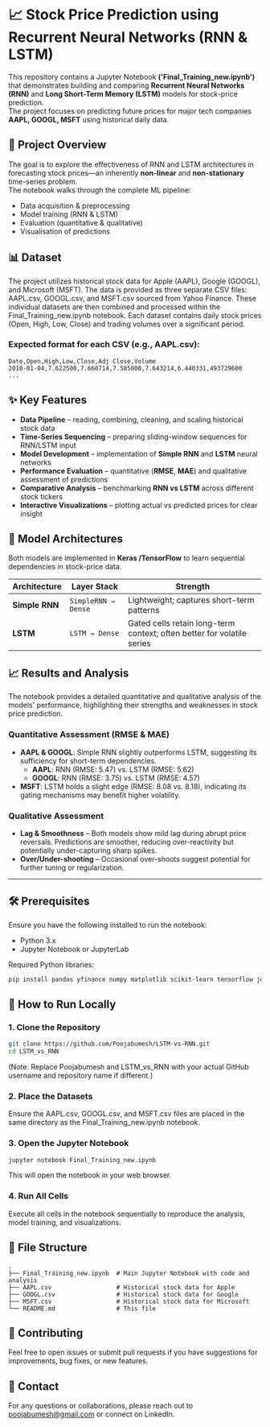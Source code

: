# 📈 Stock Price Prediction using Recurrent Neural Networks (RNN & LSTM)
This repository contains a Jupyter Notebook **('Final_Training_new.ipynb')** that demonstrates building and comparing **Recurrent Neural Networks (RNN)** and **Long Short-Term Memory (LSTM)** models for stock-price prediction.  
The project focuses on predicting future prices for major tech companies **AAPL, GOOGL, MSFT** using historical daily data.

## 🎯 Project Overview
The goal is to explore the effectiveness of RNN and LSTM architectures in forecasting stock prices—an inherently **non-linear** and **non-stationary** time-series problem.  
The notebook walks through the complete ML pipeline:

* Data acquisition & preprocessing  
* Model training (RNN & LSTM)  
* Evaluation (quantitative & qualitative)  
* Visualisation of predictions
  
## 📊 Dataset
The project utilizes historical stock data for Apple (AAPL), Google (GOOGL), and Microsoft (MSFT). The data is provided as three separate CSV files: AAPL.csv, GOOGL.csv, and MSFT.csv sourced from Yahoo Finance. These individual datasets are then combined and processed within the Final_Training_new.ipynb notebook. Each dataset contains daily stock prices (Open, High, Low, Close) and trading volumes over a significant period.

### Expected format for each CSV (e.g., AAPL.csv):
```csv
Date,Open,High,Low,Close,Adj Close,Volume
2010-01-04,7.622500,7.660714,7.585000,7.643214,6.440331,493729600
...
```
## ✨ Key Features
- **Data Pipeline** – reading, combining, cleaning, and scaling historical stock data  
- **Time-Series Sequencing** – preparing sliding-window sequences for RNN/LSTM input  
- **Model Development** – implementation of **Simple RNN** and **LSTM** neural networks  
- **Performance Evaluation** – quantitative (**RMSE**, **MAE**) and qualitative assessment of predictions  
- **Comparative Analysis** – benchmarking **RNN vs LSTM** across different stock tickers  
- **Interactive Visualizations** – plotting actual vs predicted prices for clear insight

## 🧠 Model Architectures
Both models are implemented in **Keras /TensorFlow** to learn sequential dependencies in stock-price data.

| Architecture | Layer Stack | Strength |
|--------------|-------------|----------|
| **Simple RNN** | `SimpleRNN → Dense` | Lightweight; captures short-term patterns |
| **LSTM** | `LSTM → Dense` | Gated cells retain long-term context; often better for volatile series |

## 📈 Results and Analysis
The notebook provides a detailed quantitative and qualitative analysis of the models' performance, highlighting their strengths and weaknesses in stock price prediction.

### Quantitative Assessment (RMSE & MAE)
- **AAPL & GOOGL**: Simple RNN slightly outperforms LSTM, suggesting its sufficiency for short-term dependencies.  
  - **AAPL**: RNN (RMSE: 5.47) vs. LSTM (RMSE: 5.62)  
  - **GOOGL**: RNN (RMSE: 3.75) vs. LSTM (RMSE: 4.57)  
- **MSFT**: LSTM holds a slight edge (RMSE: 8.08 vs. 8.18), indicating its gating mechanisms may benefit higher volatility.

### Qualitative Assessment
- **Lag & Smoothness** – Both models show mild lag during abrupt price reversals. Predictions are smoother, reducing over-reactivity but potentially under-capturing sharp spikes.  
- **Over/Under-shooting** – Occasional over-shoots suggest potential for further tuning or regularization.

---

## 🛠️ Prerequisites

Ensure you have the following installed to run the notebook:

- Python 3.x  
- Jupyter Notebook or JupyterLab  

Required Python libraries:

```bash
pip install pandas yfinance numpy matplotlib scikit-learn tensorflow joblib
```
## 🚀 How to Run Locally
### 1. Clone the Repository
```bash
git clone https://github.com/Poojabumesh/LSTM-vs-RNN.git
cd LSTM_vs_RNN
```
(Note: Replace Poojabumesh and LSTM_vs_RNN with your actual GitHub username and repository name if different.)

### 2. Place the Datasets
Ensure the AAPL.csv, GOOGL.csv, and MSFT.csv files are placed in the same directory as the Final_Training_new.ipynb notebook.

### 3. Open the Jupyter Notebook
```bash
jupyter notebook Final_Training_new.ipynb
```
This will open the notebook in your web browser.

### 4. Run All Cells
Execute all cells in the notebook sequentially to reproduce the analysis, model training, and visualizations.

## 📂 File Structure
```
.
├── Final_Training_new.ipynb  # Main Jupyter Notebook with code and analysis
├── AAPL.csv                  # Historical stock data for Apple
├── GOOGL.csv                 # Historical stock data for Google
├── MSFT.csv                  # Historical stock data for Microsoft
└── README.md                 # This file
```
## 👋 Contributing
Feel free to open issues or submit pull requests if you have suggestions for improvements, bug fixes, or new features.

## 📧 Contact
For any questions or collaborations, please reach out to poojabumesh@gmail.com or connect on LinkedIn.
